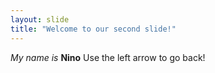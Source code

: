```yaml
---
layout: slide
title: "Welcome to our second slide!"
---
```

*My name is* **Nino** 
Use the left arrow to go back!
